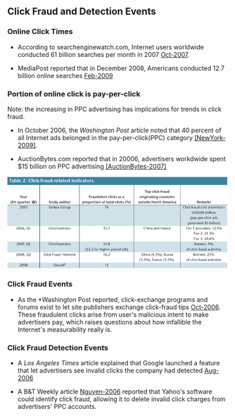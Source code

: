 ## Click Fraud and Detection Events

### Online Click Times
- According to searchenginewatch.com, Internet users worldwide conducted 61 billion searches per month in 2007 [Oct-2007](http://searchenginewatch.com/article/2067271/Worldwide-Internet-Now-Serving-61-Billion-Searches-per-Month). 

- MediaPost reported that in December 2008, Americans conducted 12.7 billion online searches [Feb-2009](http://www.mediapost.com/publications/article/98631/google-leads-december-searches-per-comscore.html)

### Portion of online click is pay-per-click
Note: the increasing in PPC advertising has implications for trends in click fraud.
- In October 2006, the *Washington Post* article noted that 40 percent of all Internet ads belonged in the pay-per-click(PPC) category [[NewYork-2009]](http://www.nytimes.com/2009/05/13/business/media/13adco.html?_r=0).

- AuctionBytes.com reported that in 20006, advertisers workdwide spent $15 billion on PPC advertising [[AuctionBytes-2007]](http://www.ecommercebytes.com/cab/abn/y07/m04/i23/s03/)

![click fraud portion](./figs/PortionClickFraud.PNG)

### Click Fraud Events
- As the *Washington Post reported, click-exchange programs and forums exist to let site publishers exchange click-fraud tips [Oct-2006](http://www.washingtonpost.com/wp-dyn/content/article/2006/10/21/AR2006102100936.html). These fraudulent clicks arise from user's malicious intent to make advertisers pay, which raises questions about how infallible the Internet's measurability really is.


### Click Fraud Detection Events
- A *Los Angeles Times* article explained that Google launched a feature that let advertisers see invalid clicks the company had detected [Aug-2006](http://articles.latimes.com/2006/aug/03/business/fi-briefs3.5)

- A B&T Weekly article [Nguyen-2006](http://connection.ebscohost.com/c/articles/23591135/online-giants-failing-educate-market-click-fraud) reported that Yahoo's software could identify click fraud, allowing it to delete invalid click charges from advertisers' PPC accounts. 

